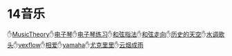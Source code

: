 # 14音乐
✋[MusicTheory](/14音乐/MusicTheory.md)✋[电子琴](/14音乐/电子琴.md)✋[电子琴练习](/14音乐/电子琴练习.md)✋[和弦指法](/14音乐/和弦指法.md)✋[和弦走向](/14音乐/和弦走向.md)✋[历史的天空](/14音乐/历史的天空.md)✋[水调歌头](/14音乐/水调歌头.md)✋[vexflow](/14音乐/vexflow.md)✋[相爱](/14音乐/相爱.md)✋[yamaha](/14音乐/yamaha.md)✋[尤克里里](/14音乐/尤克里里.md)✋[云烟成雨](/14音乐/云烟成雨.md)
